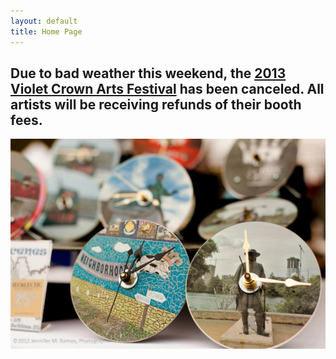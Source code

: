 ```yaml
---
layout: default
title: Home Page
---
```


<div class="jumbotron alert alert-danger">
<h2>Due to bad weather this weekend, the <a href="artsfest.html">2013 Violet Crown Arts Festival</a> has been canceled.
All artists will be receiving refunds of their booth fees.</h2>
</div>

<a href="artsfest.html"><img src="img/vccw_clocks.jpg" class="img-responsive well"></a>
